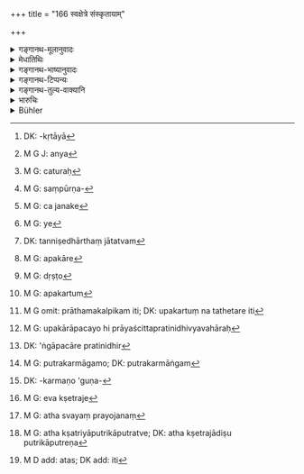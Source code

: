 +++
title = "166 स्वक्षेत्रे संस्कृतायाम्"

+++

<details><summary>गङ्गानथ-मूलानुवादः</summary>

Him whom a man himself begets in his own sanctified ‘soil,’—one shall know as the ‘body-born’ (legitimate) son, (declared) to be the first in order.—(166)
</details>

<details><summary>मेधातिथिः</summary>

[^४७७]:
     M G DK (1: 1303): -kalpitam

आत्मीयवचनः **स्व**शब्दो न समानजातीयताम् आह । एतेन स्वयं **संस्कृतायां** जात **औरस** इतरथासंस्कृतायां[^४७८] निवृत्तिपरः संस्कृतशब्दः संभाव्यते । ततश् चान्येन संस्कृतायाम् अप्य्[^४७९] औरसः स्यात् । उक्तार्थे च **स्व**शब्दे क्षत्रियादिपुत्रा अप्य् औरसा भवन्ति । न हि तेषाम् अन्यत् पुत्रलक्षणम् अस्ति । 


[^४७९]:
     M G J: anya


[^४७८]:
     DK: -kṛtāyā

- <u>अन्ये</u> तु **प्राथमकल्पिकम्** औरसविशेषणं मन्वानाः[^४८०] क्षत्रियापुत्रान् औरसान् असंपूर्णलक्षणान्[^४८१] मन्यन्ते । 


[^४८१]:
     M G: saṃpūrṇa-


[^४८०]:
     M G: caturaḥ

- <u>एवं</u> तु व्याख्याने यथा **स्वक्षेत्रे संस्कृतायाम्** असंपूर्णलक्षण औरसस् तच् च स्वे ऽसंस्कृतायां प्राप्नोति, किं पुनः क्षत्रियादीनाम् औरसत्वेन, पुत्रास् तावद् भवन्ति परिमितांशभाजश् च । 

- <u>अथोच्यते</u> । असत्य् औरसक्षेत्रजादिलक्षणे द्वादशसंख्यानियमात् कथं पुत्रत्वम् इति ।

- <u>अत्रोच्यते</u> । किम् उ लक्षणेन, लोकतो व्यवहारप्रसिद्धेः । तथा हि यो यतो जातः स तस्य पुत्र इति लौकिका व्यवहरन्ति । तथा चाजनके[^४८२] कश्चित् पितृव्यवहारं कुर्वन्न् अन्येनेति बोध्यते "नैष ते पिता न हि त्वम् अनेन जातः" इति । अन्वयव्यतिरेकाभ्यां जनकः पिता जन्यश् च पुत्र इत्य् एतद् अवगम्यते । 


[^४८२]:
     M G: ca janake

- विशेषव्यपदेशार्थस् तु लक्षणारम्भः । यत्[^४८३] तु क्षेत्रजादिजनके वा पुत्रत्वम् इति, तत्कार्यनिबन्धनम् अपुत्रस्यापि कार्यविधानात् पुत्रत्वम्, पुत्रत्वस्य तन्निषेधान् न जतत्वम्[^४८४] इति । तथा चैते प्रतिनिधय उच्यन्ते तैः । अत्रायं जन्मनिबन्धे हि पुत्रत्वे औरसपुनर्भवनियुक्तासुतानां विशेषो न स्यात्, जन्मनस् तुल्यत्वात् । किं च पुत्रकार्यकारणान् नैव कश्चिद् अपुत्रः स्यात् । यस् तु लौकिको व्यवहारः असौ जनके ऽपि पितृव्यवहारदर्शनाद् व्यभिचारी । 


[^४८४]:
     DK: tanniṣedhārthaṃ jātatvam


[^४८३]:
     M G: ye

- तेन, सत्य् अपि प्रयोगे, इन्द्रादिशब्दवल् लोकतो ऽर्थातिशयाच् छास्त्रे चोत्पत्तिविधानाद् भार्यादिव्यवहारवत् पुत्रव्यवहारो ऽवगन्तव्यः । 

- तत्र च यद् औरसस्य प्राथमकल्पिकत्ववचनं तत्र व्यवहारो ऽवगन्तव्यः । न व्यवहारे, किं तर्ह्य् उपकारे[^४८५] ऽपि, पितुर् उपकारेण दृष्टं[^४८६] यथौरसो भूयांसं शक्नोत्य् उपकर्तुम्[^४८७] इति **प्राथमकल्पिकम्** इति[^४८८] ज्ञापयति । उपकारापचयाभिप्रायाच् च प्रतिनिधिव्यवहारः[^४८९] । न ह्य् एषां प्रतिनिधिता संभवति, प्रारब्धस्य कर्मणो ऽङ्गोपचारप्रतिनिधेः[^४९०] । न च पुत्रः कर्माङ्गम्,[^४९१] अपत्योत्पादनकर्मणो गुणकर्मत्वात्[^४९२] । तेन सत्य् एव क्षेत्रजादीनां पुत्रत्वे[^४९३] प्रतिनिधित्ववचनम् औरसत्वप्रशंसार्थम् । यथा "अपशवो वान्ये गोऽश्वेभ्यः पशवो गोऽश्वाः" इति पशूनाम् अपशुत्ववचनं गवाश्वानां प्रशंसितुम् । 


[^४९३]:
     M G: eva kṣetraje


[^४९२]:
     DK: -karmaṇo 'guṇa-


[^४९१]:
     M G: putrakarmāgamo; DK: putrakarmāṅgam


[^४९०]:
     DK: 'ṅgāpacāre pratinidhir


[^४८९]:
     M G: upakārāpacayo hi prāyaścittapratinidhivyavahāraḥ


[^४८८]:
     M G omit: prāthamakalpikam iti; DK: upakartuṃ na tathetare iti


[^४८७]:
     M G: apakartum


[^४८६]:
     M G: dṛṣṭo


[^४८५]:
     M G: apakāre

- यदा च यो यदीयाद् बीजाज् जातः स तस्य पुत्र इति, तथा च दर्शितं महाभारते । द्वैपायनाज् जाताः पाण्डुधृतराष्ट्रविदुरादयो नैते व्यास्यपुत्रा इति व्यपदिश्यन्ते । यथा च सप्रयोजनं[^४९४] क्षत्रियादिपुत्राणाम् औरसत्वं तथोपपादितम् । पुत्रिकापुत्रस्य पुत्रत्वे[^४९५] द्वादशसंख्यातिरेक आप्नोति । 


[^४९५]:
     M G: atha kṣatriyāputrikāputratve; DK: atha kṣetrajādiṣu putrikāputreṇa


[^४९४]:
     M G: atha svayaṃ prayojanaṃ

- भवतु को दोषः । त्रयोदशो ऽयं पुत्रो ऽस्तु । औरसेन तुल्यफलत्वात् तद्गहणम्,[^४९६] तत्साम्याच् च । तथा च स्मृत्यन्तरम्- "तत्समः पुत्रिकासुतः" (य्ध् २.१३२) इति ॥ ९.१६६ ॥


[^४९६]:
     M D add: atas; DK add: iti
</details>

<details><summary>गङ्गानथ-भाष्यानुवादः</summary>

The term ‘*own*’ here denotes *ownership*, and not *the character of
belonging to the same caste*. Thus, the meaning is that the ‘body-born’
son is one born from the woman ‘*sanctified*’ (married) by the man
himself. If this were not meant by ‘own,’ then the epithet
‘*sanctified*’ would only exclude the *unmarried* woman; so that the son
begotten on a woman *married* by another person would also come to be
known as one’s ‘body-born’ son. And further, if the word is interpreted
as we have pointed out, the sons of the *Kṣatriya* wife also would be
‘body-born’ (for the Brāhmaṇa father); these latter do not fall within
any other class of sons.’ Others take the epithet ‘*prathamakalpitam*’
as qualifying ‘body-born’ \[and meaning ‘of the principal kind’\], and
hold that the sons born of the *Kṣatriya* wife are not ‘body-born’ in
the fuller sense.

Under this explanation, however, as the son begotten on one’s own
*married* wife would not be ‘body-born’ in the full sense, he would be
as good as born of an *unmarried* wife And even if the sons of the
*Kṣatriya* and other wives are not called ‘body-born,’ what does it
matter? They still remain the man’s ‘sons’ and entitled to inherit their
limited shares in his property.

The following argument might be put forward—“If the son in question does
not fulfill the conditions of the ‘body-born,’ the ‘soil-born,’ or any
of the twelve kinds of sons,—and there are only these *twelve* kinds of
sons,—how can he be regarded as a ‘son’ at all?”

The answer to this is as follows:—What is the use of any definitions?
The application of the same depends upon actual usage. As a rule, when a
child is born of a man, he is called his ‘son’; and obviously, if the
child is not born of a man, they do not regard that man to be his
‘father’; and they tell him—‘this is not your father, you are not born
of him.’ From these two affirmative and negative propositions, it
follows that the progenitor is the ‘father’ and the person born is the
‘son;’ and it is only for the purpose of indicating the peculiar
characteristics that definitions are set forth. In the case of the
‘soil-born’ son, it is true that the person called his ‘father’ is not
his progenitor; but that is only with a view to a special purpose; the
child being called the man’s ‘son,’ for, even though not his ‘son,’ he
fulfills for him the functions of a son.

As a matter of fact, the mere fact of a person being born of a man does
not make him his ‘son’; as this has been expressly denied. It is for
this reason that such sons have been called ‘substitutes’ (in 180).
Further, if the mere fact of being born of a man were to make one his
‘son,’ then there would be no difference in the ‘sonship’ of the
‘body-born son,’ ‘the son born of a remarried woman’ and ‘the son of an
unauthorized woman,’ since the fact of being born is common to all of
them. Then again, if the mere fact of *serving the purposes of a son*
were the sole condition of one being a ‘son,’ then no one in the world
would be ‘sonless.’ As regards the common usage (regarding the use of
the name ‘son’) mentioned above, it cannot he regarded as universally
true, since it is found that in many cases the name ‘father’ is not
applied to the actual *progenitor*.

Thus then, notwithstanding ordinary usage, the actual application of the
name ‘son’—as in the case of such titles as ‘wife’ and the like—should
be determined by the scriptural texts, which lay down the various ways
in which a ‘son’ may he begotten; and it is only the signification of
the names that may be learnt from ordinary usage; just as in the ease of
such titles as ‘Indra’ and the like.

“But as regards the declaration that the ‘body-born’ son is ‘*the first
in order*,’ it is ordinary usage on which this is based.”

Not only on ordinary usage, but also upon the nature of the benefits
(conferred by this particular kind of son);—the meaning of the
declaration being that ‘the body-born son is in a position to confer the
greatest benefits upon his fathers.’ Thus, the other sons are called
‘substitutes’ only on the ground of the lessening degrees of benefits
conferred by them. As a matter of fact, however, these other sons cannot
be ‘substitutes’ in the real sense of the term; because, it is only when
a substance is used as a subsidiary accessory in the completing of an
act already begun with a certain substance (which is no longer
found)—that the former substance comes to be called a ‘substitute;’ in
the case in question however, the son is not the ‘subsidiary accessory’
of any act, the act of begetting the son being itself only a subsidiary
act Hence, what is meant by calling the other sons, ‘substitutes’ is
that though the ‘soil-born’ and others are also ‘sons,’ it is the
‘body-born’ one that is most praiseworthy; just as we find in the Vedic
passage—‘The cow and the horse are the only cattle, animals other than
the cow and the horse are not *cattle*,’—where the assertion that the
other animals are not ‘cattle’ means that the cow and the ‘horse are
praiseworthy.

Further, it has been shown in the *Mahābhārata* that sons do not always
belong to the person from whose seed they are born: *e.g*., Pāṇḍu,
Dhṛtarāṣṭra and Vidura, though born from the seed of Vyāsa, are not
spoken of as ‘sons’ of Vyāsa.

It has already been explained by us what useful purpose is served by our
regarding as ‘body-bom’ or ‘legitimate,’ the sons of the *Kṣatriya* and
other wives also.

“As regards the ‘son of the Appointed Daughter,’ if this were regarded
as a ‘son,’ the number of sons would exceed *twelve*.”

What is the harm if it does? This may be the *thirteenth* kind of son.
In fact, he has not been separately mentioned, because, the useful
purpose served by him is the same as that by the ‘body-born’ son, which
fact makes him equal to this latter. That is why another Smṛti text has
declared—‘Equal to him (the Body-born son) is the son of the Appointed
Daughter.’ (*Yājñavalkya*, 2.128).—(166)
</details>

<details><summary>गङ्गानथ-टिप्पन्यः</summary>

‘*Svakṣetre*’—‘On his own wife’ (Medhātithi);—‘on his wife of the same
caste as himself’ (‘others’ in Medhātithi, Nārāyaṇa and Kullūka).

This verse is quoted in *Vivādaratnākara* (p. 553);—in *Parāśaramādhava*
(Prayāścitta, p. 38);—in *Vyavahāra-Bālambhaṭṭī* (pp. 538, 557 and
689);—and in *Nṛsiṃhaprasāda* (Vyavahāra 38a);
</details>

<details><summary>गङ्गानथ-तुल्य-वाक्यानि</summary>

*Baudhāyana* (2.3.14).—‘A son begotten by the husband himself on his
wedded wife of equal caste is called the *Aurasa*, *Body-born*, son.’

*Āpastamba* (2.13.1-2)—‘Sons begotten by a man who approaches in the
proper season, a woman of equal caste, who has not belonged to another
man, and who has been married legally, have a right to follow the
occupations of the caste and to inherit the father’s estate.’

*Vaśiṣṭha* (17.13).—‘The first among sons is the son begotten by the
husband himself on his legally married wife.’

*Viṣṇu* (15.2).—‘The first is the son of the body—*viz*., he who is
begotten by the husband himself on his own lawfully wedded wife.’

*Yājñavalkya* (2.128).—‘The body-horn son is one begotten on the legally
wedded wife.’

*Devala* (Vivādaratnākara, p. 554).—‘One who is begotten by one’s self
on one’s legally married wife, is the body-born son, the principal
upholder of the father’s family.’

*Arthaśāstra* (II, p. 40).—‘The son begotten by the man himself on his
lawfully wedded wife is the body-born son.’
</details>

<details><summary>भारुचिः</summary>

या यस्य स्वर्णा सा तस्य **क्षेत्रम्** । तस्याम् उत्पन्नः **प्राथमकल्पिक औरसो** ऽपि **विज्ञेयः** । क्षत्रियवैश्ययोस् तु जाता न संपूर्णलक्षणा औरसाः सुताः । अतस् तेषाम् [विभा]गो न्यायविरोधेन कल्पयितव्यः । अपरे तु क्षत्रियवैश्याव् एवाउरसौ क्षेत्रजादिभ्यो ज्यायांसौ मन्यन्ते ॥ ९.१६६ ॥
</details>

<details><summary>Bühler</summary>

166	Him whom a man begets on his own wedded wife, let him know to be a legitimate son of the body (Aurasa), the first in rank.
</details>
